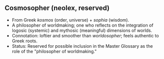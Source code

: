 ## Cosmosopher (neolex, reserved)
- From Greek *kosmos* (order, universe) + *sophia* (wisdom).  
- A philosopher of worldmaking; one who reflects on the integration of logosic (systemic) and mythosic (meaningful) dimensions of worlds.  
- Connotation: loftier and smoother than *worldosopher*; feels authentic to Greek roots.  
- Status: Reserved for possible inclusion in the Master Glossary as the role of the "philosopher of worldmaking."  
